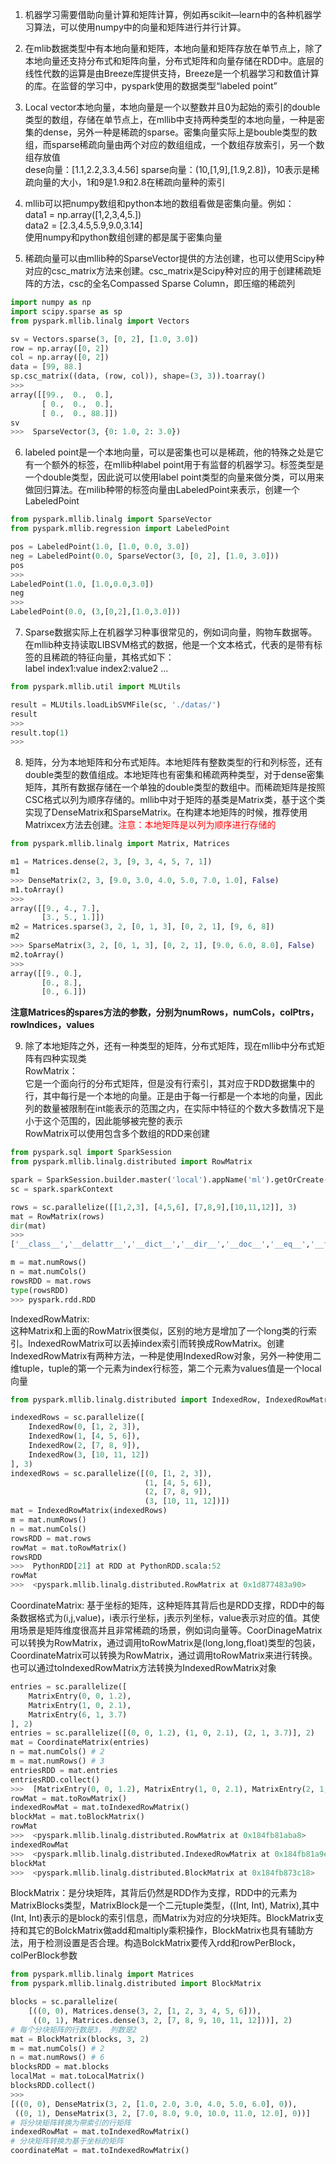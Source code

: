 
1. 机器学习需要借助向量计算和矩阵计算，例如再scikit—learn中的各种机器学习算法，可以使用numpy中的向量和矩阵进行并行计算。


2. 在mlib数据类型中有本地向量和矩阵，本地向量和矩阵存放在单节点上，除了本地向量还支持分布式和矩阵向量，分布式矩阵和向量存储在RDD中。底层的线性代数的运算是由Breeze库提供支持，Breeze是一个机器学习和数值计算的库。在监督的学习中，pyspark使用的数据类型“labeled point” 


3.  Local vector本地向量，本地向量是一个以整数并且0为起始的索引的double类型的数组，存储在单节点上，在mllib中支持两种类型的本地向量，一种是密集的dense，另外一种是稀疏的sparse。密集向量实际上是bouble类型的数组，而sparse稀疏向量由两个对应的数组组成，一个数组存放索引，另一个数组存放值  
dese向量：[1.1,2.2,3.3,4.56]
sparse向量：(10,[1,9],[1.9,2.8])，10表示是稀疏向量的大小，1和9是1.9和2.8在稀疏向量种的索引


4. mllib可以把numpy数组和python本地的数组看做是密集向量。例如：  
data1 = np.array([1,2,3,4,5.])  
data2 = [2.3,4.5,5.9,9.0,3.14]  
使用numpy和python数组创建的都是属于密集向量

5. 稀疏向量可以由mllib种的SparseVector提供的方法创建，也可以使用Scipy种对应的csc_matrix方法来创建。csc_matrix是Scipy种对应的用于创建稀疏矩阵的方法，csc的全名Compassed Sparse Column，即压缩的稀疏列

~~~python
import numpy as np
import scipy.sparse as sp
from pyspark.mllib.linalg import Vectors

sv = Vectors.sparse(3, [0, 2], [1.0, 3.0])
row = np.array([0, 2])
col = np.array([0, 2])
data = [99, 88.]
sp.csc_matrix((data, (row, col)), shape=(3, 3)).toarray()
>>> 
array([[99.,  0.,  0.],
       [ 0.,  0.,  0.],
       [ 0.,  0., 88.]])
sv
>>>  SparseVector(3, {0: 1.0, 2: 3.0})
~~~

6. labeled point是一个本地向量，可以是密集也可以是稀疏，他的特殊之处是它有一个额外的标签，在mllib种label point用于有监督的机器学习。标签类型是一个double类型，因此说可以使用label point类型的向量来做分类，可以用来做回归算法。在milib种带的标签向量由LabeledPoint来表示，创建一个LabeledPoint  

~~~python
from pyspark.mllib.linalg import SparseVector
from pyspark.mllib.regression import LabeledPoint

pos = LabeledPoint(1.0, [1.0, 0.0, 3.0])
neg = LabeledPoint(0.0, SparseVector(3, [0, 2], [1.0, 3.0]))
pos
>>> 
LabeledPoint(1.0, [1.0,0.0,3.0])
neg
>>> 
LabeledPoint(0.0, (3,[0,2],[1.0,3.0]))
~~~

7. Sparse数据实际上在机器学习种事很常见的，例如词向量，购物车数据等。在mllib种支持读取LIBSVM格式的数据，他是一个文本格式，代表的是带有标签的且稀疏的特征向量，其格式如下：  
label index1:value index2:value2 ...

~~~python
from pyspark.mllib.util import MLUtils

result = MLUtils.loadLibSVMFile(sc, './datas/')
result
>>> 
result.top(1)
>>>
~~~

8. 矩阵，分为本地矩阵和分布式矩阵。本地矩阵有整数类型的行和列标签，还有double类型的数值组成。本地矩阵也有密集和稀疏两种类型，对于dense密集矩阵，其所有数据存储在一个单独的double类型的数组中。而稀疏矩阵是按照CSC格式以列为顺序存储的。mllib中对于矩阵的基类是Matrix类，基于这个类实现了DenseMatrix和SparseMatrix。在构建本地矩阵的时候，推荐使用Matrixcex方法去创建。<font color=#FF0000 >注意：本地矩阵是以列为顺序进行存储的</font>

~~~python
from pyspark.mllib.linalg import Matrix, Matrices

m1 = Matrices.dense(2, 3, [9, 3, 4, 5, 7, 1])
m1
>>> DenseMatrix(2, 3, [9.0, 3.0, 4.0, 5.0, 7.0, 1.0], False)
m1.toArray()
>>>
array([[9., 4., 7.],
       [3., 5., 1.]])
m2 = Matrices.sparse(3, 2, [0, 1, 3], [0, 2, 1], [9, 6, 8])
m2
>>> SparseMatrix(3, 2, [0, 1, 3], [0, 2, 1], [9.0, 6.0, 8.0], False)
m2.toArray()
>>> 
array([[9., 0.],
       [0., 8.],
       [0., 6.]])
~~~
**注意Matrices的spares方法的参数，分别为numRows，numCols，colPtrs，rowIndices，values**

9. 除了本地矩阵之外，还有一种类型的矩阵，分布式矩阵，现在mllib中分布式矩阵有四种实现类  
RowMatrix：  
它是一个面向行的分布式矩阵，但是没有行索引，其对应于RDD数据集中的行，其中每行是一个本地的向量。正是由于每一行都是一个本地的向量，因此列的数量被限制在int能表示的范围之内，在实际中特征的个数大多数情况下是小于这个范围的，因此能够被完整的表示  
RowMatrix可以使用包含多个数组的RDD来创建

~~~python
from pyspark.sql import SparkSession
from pyspark.mllib.linalg.distributed import RowMatrix

spark = SparkSession.builder.master('local').appName('ml').getOrCreate()
sc = spark.sparkContext

rows = sc.parallelize([[1,2,3], [4,5,6], [7,8,9],[10,11,12]], 3)
mat = RowMatrix(rows)
dir(mat)
>>> 
['__class__','__delattr__','__dict__','__dir__','__doc__','__eq__','__format__','__ge__','__getattribute__','__gt__','__hash__','__init__','__init_subclass__','__le__','__lt__','__module__','__ne__','__new__','__reduce__','__reduce_ex__','__repr__','__setattr__','__sizeof__','__str__','__subclasshook__','__weakref__','_java_matrix_wrapper','columnSimilarities','computeColumnSummaryStatistics','computeCovariance','computeGramianMatrix','computePrincipalComponents','computeSVD','multiply','numCols','numRows','rows','tallSkinnyQR']

m = mat.numRows()
n = mat.numCols()
rowsRDD = mat.rows
type(rowsRDD)
>>> pyspark.rdd.RDD
~~~

IndexedRowMatrix:  
这种Matrix和上面的RowMatrix很类似，区别的地方是增加了一个long类的行索引。IndexedRowMatrix可以丢掉index索引而转换成RowMatrix。创建IndexedRowMatrix有两种方法，一种是使用IndexedRow对象，另外一种使用二维tuple，tuple的第一个元素为index行标签，第二个元素为values值是一个local向量

~~~python
from pyspark.mllib.linalg.distributed import IndexedRow, IndexedRowMatrix

indexedRows = sc.parallelize([
    IndexedRow(0, [1, 2, 3]),
    IndexedRow(1, [4, 5, 6]),
    IndexedRow(2, [7, 8, 9]),
    IndexedRow(3, [10, 11, 12])
], 3)
indexedRows = sc.parallelize([(0, [1, 2, 3]), 
                              (1, [4, 5, 6]), 
                              (2, [7, 8, 9]),
                              (3, [10, 11, 12])])
mat = IndexedRowMatrix(indexedRows)
m = mat.numRows()
n = mat.numCols()
rowsRDD = mat.rows
rowMat = mat.toRowMatrix()
rowsRDD
>>>  PythonRDD[21] at RDD at PythonRDD.scala:52
rowMat
>>>  <pyspark.mllib.linalg.distributed.RowMatrix at 0x1d877483a90>
~~~
CoordinateMatrix: 基于坐标的矩阵，这种矩阵其背后也是RDD支撑，RDD中的每条数据格式为(i,j,value)，i表示行坐标，j表示列坐标，value表示对应的值。其使用场景是矩阵维度很高并且非常稀疏的场景，例如词向量等。CoorDinageMatrix可以转换为RowMatrix，通过调用toRowMatrix是(long,long,float)类型的包装，CoordinateMatrix可以转换为RowMatrix，通过调用toRowMatrix来进行转换。也可以通过toIndexedRowMatrix方法转换为IndexedRowMatrix对象

~~~python
entries = sc.parallelize([
    MatrixEntry(0, 0, 1.2),
    MatrixEntry(1, 0, 2.1),
    MatrixEntry(6, 1, 3.7)
], 2)
entries = sc.parallelize([(0, 0, 1.2), (1, 0, 2.1), (2, 1, 3.7)], 2)
mat = CoordinateMatrix(entries)
n = mat.numCols() # 2
m = mat.numRows() # 3 
entriesRDD = mat.entries
entriesRDD.collect()
>>>  [MatrixEntry(0, 0, 1.2), MatrixEntry(1, 0, 2.1), MatrixEntry(2, 1, 3.7)]
rowMat = mat.toRowMatrix()
indexedRowMat = mat.toIndexedRowMatrix()
blockMat = mat.toBlockMatrix()
rowMat
>>>  <pyspark.mllib.linalg.distributed.RowMatrix at 0x184fb81aba8>
indexedRowMat
>>>  <pyspark.mllib.linalg.distributed.IndexedRowMatrix at 0x184fb81a9e8>
blockMat
>>>  <pyspark.mllib.linalg.distributed.BlockMatrix at 0x184fb873c18>
~~~
BlockMatrix：是分块矩阵，其背后仍然是RDD作为支撑，RDD中的元素为MatrixBlocks类型，MatrixBlock是一个二元tuple类型，((Int, Int), Matrix),其中(Int, Int)表示的是block的索引信息，而Matrix为对应的分块矩阵。BlockMatrix支持和其它的BolckMatrix做add和maltiply乘积操作，BlockMatrix也具有辅助方法，用于检测设置是否合理。构造BolckMatrix要传入rdd和rowPerBlock，colPerBlock参数  

~~~python
from pyspark.mllib.linalg import Matrices
from pyspark.mllib.linalg.distributed import BlockMatrix

blocks = sc.parallelize(
    [((0, 0), Matrices.dense(3, 2, [1, 2, 3, 4, 5, 6])),
     ((0, 1), Matrices.dense(3, 2, [7, 8, 9, 10, 11, 12]))], 2)
# 每个分块矩阵的行数是3， 列数是2
mat = BlockMatrix(blocks, 3, 2)
m = mat.numCols() # 2
n = mat.numRows() # 6
blocksRDD = mat.blocks
localMat = mat.toLocalMatrix()
blocksRDD.collect()
>>> 
[((0, 0), DenseMatrix(3, 2, [1.0, 2.0, 3.0, 4.0, 5.0, 6.0], 0)),
 ((0, 1), DenseMatrix(3, 2, [7.0, 8.0, 9.0, 10.0, 11.0, 12.0], 0))]
# 将分块矩阵转换为带索引的行矩阵
indexedRowMat = mat.toIndexedRowMatrix()
# 分块矩阵转换为基于坐标的矩阵
coordinateMat = mat.toIndexedRowMatrix()
~~~
